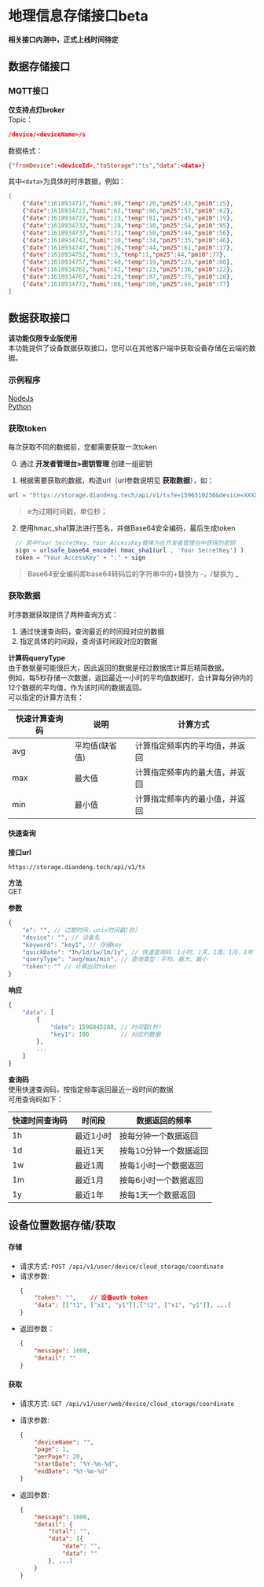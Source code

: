 # 地理信息存储接口beta  
**相关接口内测中，正式上线时间待定**  

## 数据存储接口  
### MQTT接口  
**仅支持点灯broker**  
Topic：  
```json
/device/<deviceName>/s
```
数据格式：  
```json
{"fromDevice":<deviceId>,"toStorage":"ts","data":<data>}
```
其中`<data>`为具体的时序数据，例如：
```json
[
    {"date":1618934717,"humi":99,"temp":20,"pm25":43,"pm10":25},
    {"date":1618934722,"humi":63,"temp":86,"pm25":57,"pm10":62},
    {"date":1618934727,"humi":23,"temp":81,"pm25":45,"pm10":19},
    {"date":1618934732,"humi":28,"temp":10,"pm25":54,"pm10":95},
    {"date":1618934737,"humi":71,"temp":50,"pm25":44,"pm10":56},
    {"date":1618934742,"humi":10,"temp":34,"pm25":35,"pm10":46},
    {"date":1618934747,"humi":26,"temp":44,"pm25":61,"pm10":17},
    {"date":1618934752,"humi":3,"temp":1,"pm25":44,"pm10":77},
    {"date":1618934757,"humi":48,"temp":19,"pm25":23,"pm10":60},
    {"date":1618934762,"humi":42,"temp":23,"pm25":36,"pm10":22},
    {"date":1618934767,"humi":29,"temp":87,"pm25":75,"pm10":28},
    {"date":1618934772,"humi":66,"temp":60,"pm25":66,"pm10":77}
]
```

## 数据获取接口  
**该功能仅限专业版使用**  
本功能提供了设备数据获取接口，您可以在其他客户端中获取设备存储在云端的数据。  

### 示例程序  
[NodeJs](https://github.com/blinker-iot/api-example/blob/master/nodejs/api_ts.js)  
[Python](https://github.com/blinker-iot/api-example/blob/master/python/api_ts.py)  

### 获取token  

每次获取不同的数据前，您都需要获取一次token  

0. 通过 **开发者管理台>密钥管理** 创建一组密钥  

1. 根据需要获取的数据，构造url（url参数说明见 **获取数据**），如：  

``` js
url = "https://storage.diandeng.tech/api/v1/ts?e=1596510236&device=XXXXXXXXXXXX&keyword=data1&quickDate=1h&queryType=avg"
```
> e为过期时间戳，单位秒；

2. 使用hmac_sha1算法进行签名，并做Base64安全编码，最后生成token  

``` js
  // 其中Your SecretKey、Your AccessKey替换为在开发者管理台中获得的密钥  
  sign = urlsafe_base64_encode( hmac_sha1(url , 'Your SecretKey') )
  token = "Your AccessKey" + ":" + sign
```  

> Base64安全编码即base64转码后的字符串中的+替换为 -，/替换为 _   

### 获取数据  

时序数据获取提供了两种查询方式：  

1. 通过快速查询码，查询最近的时间段对应的数据  
2. 指定具体的时间段，查询该时间段对应的数据  

**计算码queryType**  
由于数据量可能很巨大，因此返回的数据是经过数据库计算后精简数据。  
例如，每5秒存储一次数据，返回最近一小时的平均值数据时，会计算每分钟内的12个数据的平均值，作为该时间的数据返回。  
可以指定的计算方法有：  

| 快速计算查询码 | 说明           | 计算方式                       |
| -------------- | -------------- | ------------------------------ |
| avg            | 平均值(缺省值) | 计算指定频率内的平均值，并返回 |
| max            | 最大值         | 计算指定频率内的最大值，并返回 |
| min            | 最小值         | 计算指定频率内的最小值，并返回 |

#### 快速查询  

**接口url**  

``` 
https://storage.diandeng.tech/api/v1/ts
```

**方法**  
GET  

**参数**  

``` js
{
    "e": "", // 过期时间，unix时间戳(秒）
    "device": "", // 设备名
    "keyword": "key1", // 存储key
    "quickDate": "1h/1d/1w/1m/1y", // 快速查询码：1小时、1天、1周、1月、1年
    "queryType": "avg/max/min", // 查询类型：平均、最大、最小
    "token": "" // 计算出的token
}
```

**响应**  

``` js
{
    "data": [
        {
            "date": 1596845288, // 时间戳(秒）
            "key1": 100         // 对应的数据
        }, 
        ...
    ]
}
```

**查询码**  
使用快速查询码，按指定频率返回最近一段时间的数据  
可用查询码如下：

| 快速时间查询码 | 时间段    | 数据返回的频率         |
| -------------- | --------- | ---------------------- |
| 1h             | 最近1小时 | 按每分钟一个数据返回   |
| 1d             | 最近1天   | 按每10分钟一个数据返回 |
| 1w             | 最近1周   | 按每1小时一个数据返回  |
| 1m             | 最近1月   | 按每6小时一个数据返回  |
| 1y             | 最近1年   | 按每1天一个数据返回    |


## 设备位置数据存储/获取
#### 存储
- 请求方式: `POST /api/v1/user/device/cloud_storage/coordinate`
- 请求参数:
    ```json
    {
        "token": "",    // 设备auth token
        "data": [["t1", ["x1", "y1"]],["t2", ["x1", "y1"]], ...]
    }
    ```
- 返回参数：
    ```json
    {
        "message": 1000,
        "detail": ""
    }
    ```

#### 获取
- 请求方式: `GET /api/v1/user/web/device/cloud_storage/coordinate`
- 请求参数:
    ```json
    {
        "deviceName": "",
        "page": 1,
        "perPage": 20,
        "startDate": "%Y-%m-%d",
        "endDate": "%Y-%m-%d"
    }
    ```

- 返回参数:
    ```json
    {
        "message": 1000,
        "detail": {
            "total": "",
            "data": [{
                "date": "",
                "data": ""
            }, ...]
        }
    }
    ```